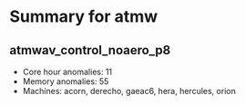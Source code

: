 # Summary for atmw

## atmwav_control_noaero_p8
- Core hour anomalies: 11
- Memory anomalies: 55
- Machines: acorn, derecho, gaeac6, hera, hercules, orion

